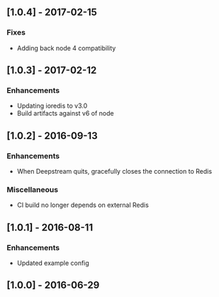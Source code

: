 ## [1.0.4] - 2017-02-15

### Fixes
- Adding back node 4 compatibility

## [1.0.3] - 2017-02-12

### Enhancements
- Updating ioredis to v3.0
- Build artifacts against v6 of node

## [1.0.2] - 2016-09-13

### Enhancements
- When Deepstream quits, gracefully closes the connection to Redis

### Miscellaneous
- CI build no longer depends on external Redis

## [1.0.1] - 2016-08-11

### Enhancements
- Updated example config

## [1.0.0] - 2016-06-29

